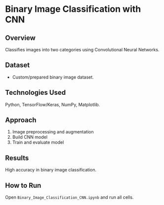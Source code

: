 # Binary Image Classification with CNN

## Overview
Classifies images into two categories using Convolutional Neural Networks.

## Dataset
- Custom/prepared binary image dataset.

## Technologies Used
Python, TensorFlow/Keras, NumPy, Matplotlib.

## Approach
1. Image preprocessing and augmentation  
2. Build CNN model  
3. Train and evaluate model  

## Results
High accuracy in binary image classification.

## How to Run
Open `Binary_Image_Classification_CNN.ipynb` and run all cells.
